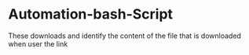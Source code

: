 # Automation-bash-Script
These downloads and identify the content of the file that is downloaded when user the link
